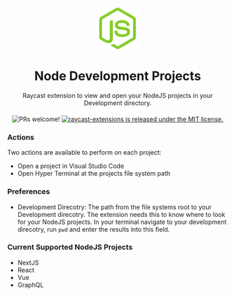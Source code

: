 <div
  align="center"
>
  <img
    src="assets/nodejs.png"
    width="100"
  />
  <h1>
    Node Development Projects
  </h1>
  <div style="margin-bottom: 20px">
    Raycast extension to view and open your NodeJS projects in your Development directory.
  </div>
  <div>
      <img
      src="https://img.shields.io/badge/PRs-welcome-brightgreen.svg"
      alt="PRs welcome!"
    />
    <a
      href="https://github.com/raycast/extensions/blob/master/LICENSE"
    >
      <img
        src="https://img.shields.io/badge/license-MIT-blue.svg"
        alt="raycast-extensions is released under the MIT license."
      />
    </a>
  </div>
</div>

### Actions

Two actions are available to perform on each project:
- Open a project in Visual Studio Code
- Open Hyper Terminal at the projects file system path

### Preferences

- Development Direcotry: The path from the file systems root to your Development direcotry. The extension needs this to know where to look for your NodeJS projects. In your terminal navigate to your development direcotry, run `pwd` and enter the results into this field.

### Current Supported NodeJS Projects
- NextJS
- React
- Vue
- GraphQL
